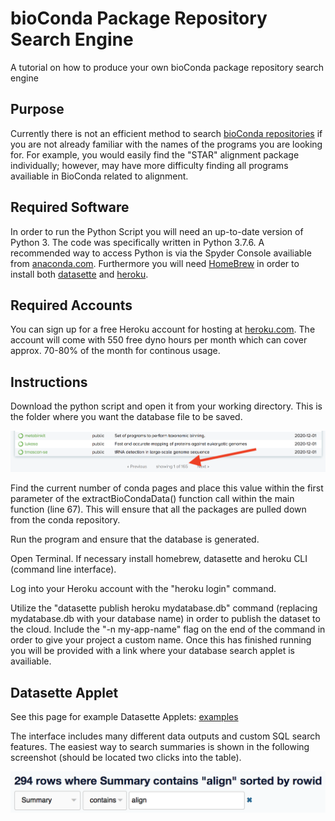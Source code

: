 # bioConda Package Repository Search Engine
A tutorial on how to produce your own bioConda package repository search engine

## Purpose
Currently there is not an efficient method to search <a href="https://anaconda.org/bioconda/repo">bioConda repositories</a> if you are not already familiar with the names of the programs you are looking for. For example, you would easily find the "STAR" alignment package individually; however, may have more difficulty finding all programs availiable in BioConda related to alignment. 

## Required Software
In order to run the Python Script you will need an up-to-date version of Python 3. The code was specifically written in Python 3.7.6. A recommended way to access Python is via the Spyder Console availiable from <a href="https://www.anaconda.com/">anaconda.com</a>. Furthermore you will need <a href="https://brew.sh/"> HomeBrew</a> in order to install both <a href="https://docs.datasette.io/en/stable/installation.html">datasette</a> and <a href="https://devcenter.heroku.com/articles/heroku-cli#download-and-install">heroku</a>. 

## Required Accounts
You can sign up for a free Heroku account for hosting at <a href="https://www.heroku.com/">heroku.com</a>. The account will come with 550 free dyno hours per month which can cover approx. 70-80% of the month for continous usage. 

## Instructions
Download the python script and open it from your working directory. This is the folder where you want the database file to be saved. 

<img src="images/findpagenumber.png" alt="screenshot of where the page number is found on the package repository page">

Find the current number of conda pages and place this value within the first parameter of the extractBioCondaData() function call within the main function (line 67). This will ensure that all the packages are pulled down from the conda repository. 

Run the program and ensure that the database is generated. 

Open Terminal. If necessary install homebrew, datasette and heroku CLI (command line interface). 

Log into your Heroku account with the "heroku login" command.

Utilize the "datasette publish heroku mydatabase.db" command (replacing mydatabase.db with your database name) in order to publish the dataset to the cloud. Include the "-n my-app-name" flag on the end of the command in order to give your project a custom name. Once this has finished running you will be provided with a link where your database search applet is availiable. 

## Datasette Applet

See this page for example Datasette Applets: <a href="https://github.com/simonw/datasette/wiki/Datasettes">examples</a>

The interface includes many different data outputs and custom SQL search features. The easiest way to search summaries is shown in the following screenshot (should be located two clicks into the table).

<img src="images/applet_search.png" alt="screenshot of how to search the datasette applet">
